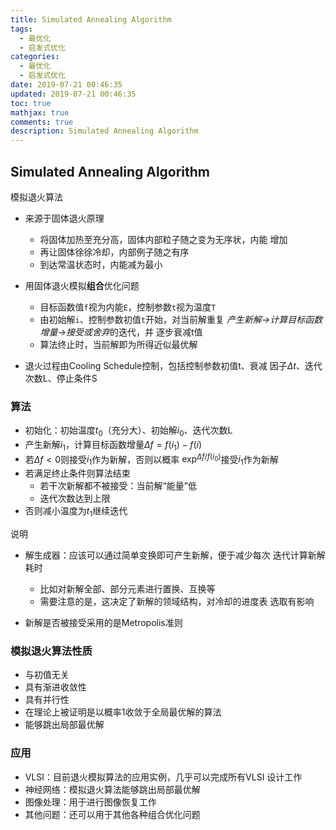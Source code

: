 ```yaml
---
title: Simulated Annealing Algorithm
tags:
  - 最优化
  - 启发式优化
categories:
  - 最优化
  - 启发式优化
date: 2019-07-21 00:46:35
updated: 2019-07-21 00:46:35
toc: true
mathjax: true
comments: true
description: Simulated Annealing Algorithm
---
```


##	Simulated Annealing Algorithm

模拟退火算法

-	来源于固体退火原理
	-	将固体加热至充分高，固体内部粒子随之变为无序状，内能
		增加
	-	再让固体徐徐冷却，内部例子随之有序
	-	到达常温状态时，内能减为最小

-	用固体退火模拟**组合**优化问题
	-	目标函数值`f`视为内能`E`，控制参数`t`视为温度`T`
	-	由初始解`i`、控制参数初值`t`开始，对当前解重复
		*产生新解->计算目标函数增量->接受或舍弃*的迭代，并
		逐步衰减t值
	-	算法终止时，当前解即为所得近似最优解

-	退火过程由Cooling Schedule控制，包括控制参数初值t、衰减
	因子$\Delta t$、迭代次数L、停止条件S

###	算法

-	初始化：初始温度$t_0$（充分大）、初始解$i_0$、迭代次数L
-	产生新解$i_1$，计算目标函数增量$\Delta f=f(i_1)-f(i)$
-	若$\Delta f<0$则接受$i_1$作为新解，否则以概率
	$\exp^{\Delta f/f(i_0)}$接受$i_1$作为新解
-	若满足终止条件则算法结束
	-	若干次新解都不被接受：当前解“能量”低
	-	迭代次数达到上限
-	否则减小温度为$t_1$继续迭代

说明

-	解生成器：应该可以通过简单变换即可产生新解，便于减少每次
	迭代计算新解耗时
	-	比如对新解全部、部分元素进行置换、互换等
	-	需要注意的是，这决定了新解的领域结构，对冷却的进度表
		选取有影响

-	新解是否被接受采用的是Metropolis准则

###	模拟退火算法性质

-	与初值无关
-	具有渐进收敛性
-	具有并行性
-	在理论上被证明是以概率1收敛于全局最优解的算法
-	能够跳出局部最优解

###	应用

-	VLSI：目前退火模拟算法的应用实例，几乎可以完成所有VLSI
	设计工作
-	神经网络：模拟退火算法能够跳出局部最优解
-	图像处理：用于进行图像恢复工作
-	其他问题：还可以用于其他各种组合优化问题

